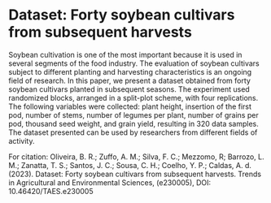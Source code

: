 # Dataset: Forty soybean cultivars from subsequent harvests

Soybean cultivation is one of the most important because it is used in several segments of the food industry. The evaluation of soybean cultivars subject to different planting and harvesting characteristics is an ongoing field of research. In this paper, we present a dataset obtained from forty soybean cultivars planted in subsequent seasons. The experiment used randomized blocks, arranged in a split-plot scheme, with four replications. The following variables were collected: plant height, insertion of the first pod, number of stems, number of legumes per plant, number of grains per pod, thousand seed weight, and grain yield, resulting in 320 data samples. The dataset presented can be used by researchers from different fields of activity.

For citation:  Oliveira, B. R.; Zuffo, A. M.; Silva, F. C.; Mezzomo, R; Barrozo, L. M.; Zanatta, T. S.; Santos, J. C.; Sousa, C. H.; Coelho, Y. P.; Caldas, A. d. (2023). Dataset: Forty soybean cultivars from subsequent harvests. Trends in Agricultural and Environmental Sciences, (e230005), DOI: 10.46420/TAES.e230005
